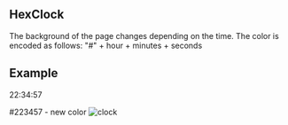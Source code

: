 ​HexClock
--------
The background of the page changes depending on the time. The color is encoded as follows:
"#" + hour + minutes + seconds

Example
-------
22:34:57

#223457 - new color
![clock](https://user-images.githubusercontent.com/75342698/154770393-4776640d-9d44-400a-bd9c-987bee2cb267.png)
